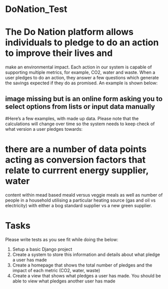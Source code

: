 # DoNation_Test

# The Do Nation platform allows individuals to pledge to do an action to improve their lives and
make an environmental impact. Each action in our system is capable of supporting multiple
metrics, for example, CO2, water and waste. When a user pledges to do an action, they answer a
few questions which generate the savings expected if they do as promised. An example is shown
below:

## image missing but is an online form asking you to select options from lists or input data manually

#Here’s a few examples, with made up data. Please note that the calculations will change over time
so the system needs to keep check of what version a user pledges towards:

# there are a number of data points acting as conversion factors that relate to currrent energy supplier, water
content within mead based meald versus veggie meals as well as number of people in a household utilising a particular
heating source (gas and oil vs electricity) with either a bog standard supplier vs a new green supplier.

# Tasks
Please write tests as you see fit while doing the below:
1) Setup a basic Django project
2) Create a system to store this information and details about what pledge a user has made
3) Create a homepage that shows the total number of pledges and the impact of each metric
(CO2, water, waste)
4) Create a view that shows what pledges a user has made. You should be able to view what
pledges another user has made
